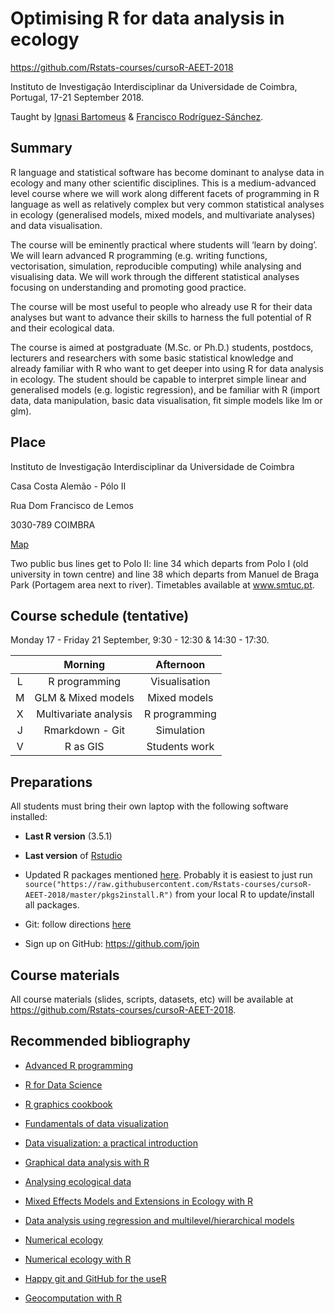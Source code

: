 # Optimising R for data analysis in ecology

https://github.com/Rstats-courses/cursoR-AEET-2018

Instituto de Investigação Interdisciplinar da Universidade de Coimbra, Portugal, 17-21 September 2018.

Taught by [Ignasi Bartomeus](https://bartomeuslab.com/) & [Francisco Rodríguez-Sánchez](http://bit.ly/frod_san).


## Summary
 
R language and statistical software has become dominant to analyse data in ecology and many other scientific disciplines. This is a medium-advanced level course where we will work along different facets of programming in R language as well as relatively complex but very common statistical analyses in ecology (generalised models, mixed models, and multivariate analyses) and data visualisation.
 
The course will be eminently practical where students will ‘learn by doing’. We will learn advanced R programming (e.g. writing functions, vectorisation, simulation, reproducible computing) while analysing and visualising data. We will work through the different statistical analyses focusing on understanding and promoting good practice.
 
The course will be most useful to people who already use R for their data analyses but want to advance their skills to harness the full potential of R and their ecological data.

The course is aimed at postgraduate (M.Sc. or Ph.D.) students, postdocs, lecturers and researchers with some basic statistical knowledge and already familiar with R who want to get deeper into using R for data analysis in ecology. The student should be capable to interpret simple linear and generalised models (e.g. logistic regression), and be familiar with R (import data, data manipulation, basic data visualisation, fit simple models like lm or glm).



## Place

Instituto de Investigação Interdisciplinar da Universidade de Coimbra

Casa Costa Alemão - Pólo II

Rua Dom Francisco de Lemos

3030-789 COIMBRA

[Map](https://www.google.com/maps/dir/%27%27/Casa+Costa+Alem%C3%A3o+-+P%C3%B3lo+II/@40.1848287,-8.4860759,12z/data=%214m8%214m7%211m0%211m5%211m1%211s0xd22f9eae6d5ac17:0x8d408fe84e9a5c0f%212m2%211d-8.416036%212d40.1848498)

Two public bus lines get to Polo II: line 34 which departs from Polo I (old university in town centre) and line 38 which departs from Manuel de Braga Park (Portagem area next to river). Timetables available at www.smtuc.pt.



## Course schedule (tentative)

Monday 17 - Friday 21 September, 9:30 - 12:30 & 14:30 - 17:30. 


|   |           Morning                 |     Afternoon       |
|:-:|:---------------------------------:|:-------------------:|
| L |         R programming             |    Visualisation    |
| M |        GLM & Mixed models         |    Mixed models     |
| X |       Multivariate analysis       |    R programming    |
| J |           Rmarkdown - Git         |      Simulation     |
| V |           R as GIS                |      Students work  |




## Preparations

All students must bring their own laptop with the following software installed:

- **Last R version** (3.5.1)

- **Last version** of [Rstudio](https://www.rstudio.com/products/rstudio/download/) 

- Updated R packages mentioned [here](https://raw.githubusercontent.com/Rstats-courses/cursoR-AEET-2018/master/pkgs2install.R). Probably it is easiest to just run `source("https://raw.githubusercontent.com/Rstats-courses/cursoR-AEET-2018/master/pkgs2install.R")` from your local R to update/install all packages.

- Git: follow directions [here](http://happygitwithr.com/install-git.html)

- Sign up on GitHub: https://github.com/join


## Course materials 

All course materials (slides, scripts, datasets, etc) will be available at https://github.com/Rstats-courses/cursoR-AEET-2018.


## Recommended bibliography

- [Advanced R programming](http://adv-r.had.co.nz/)

- [R for Data Science](http://r4ds.had.co.nz/)

- [R graphics cookbook](http://shop.oreilly.com/product/0636920023135.do)

- [Fundamentals of data visualization](http://serialmentor.com/dataviz/)

- [Data visualization: a practical introduction](http://socviz.co/)

- [Graphical data analysis with R](http://www.gradaanwr.net/)

- [Analysing ecological data](http://highstat.com/index.php/analysing-ecological-data)

- [Mixed Effects Models and Extensions in Ecology with R](http://highstat.com/index.php/mixed-effects-models-and-extensions-in-ecology-with-r)

- [Data analysis using regression and multilevel/hierarchical models](http://www.stat.columbia.edu/~gelman/arm/)

- [Numerical ecology](https://www.elsevier.com/books/numerical-ecology/legendre/978-0-444-53868-0)

- [Numerical ecology with R](http://www.springer.com/la/book/9781441979759)

- [Happy git and GitHub for the useR](http://happygitwithr.com/)

- [Geocomputation with R](https://geocompr.robinlovelace.net/)





